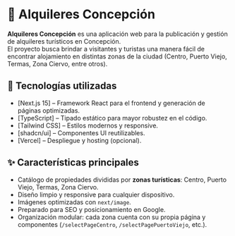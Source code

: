 # 🏡 Alquileres Concepción

**Alquileres Concepción** es una aplicación web para la publicación y gestión de alquileres turísticos en Concepción.  
El proyecto busca brindar a visitantes y turistas una manera fácil de encontrar alojamiento en distintas zonas de la ciudad (Centro, Puerto Viejo, Termas, Zona Ciervo, entre otros).

## 🚀 Tecnologías utilizadas

- [Next.js 15] – Framework React para el frontend y generación de páginas optimizadas.
- [TypeScript] – Tipado estático para mayor robustez en el código.
- [Tailwind CSS] – Estilos modernos y responsive.
- [shadcn/ui] – Componentes UI reutilizables.
- [Vercel] – Despliegue y hosting (opcional).

## ✨ Características principales

- Catálogo de propiedades divididas por **zonas turísticas**: Centro, Puerto Viejo, Termas, Zona Ciervo.
- Diseño limpio y responsive para cualquier dispositivo.
- Imágenes optimizadas con `next/image`.
- Preparado para SEO y posicionamiento en Google.
- Organización modular: cada zona cuenta con su propia página y componentes (`/selectPageCentro`, `/selectPagePuertoViejo`, etc.).




